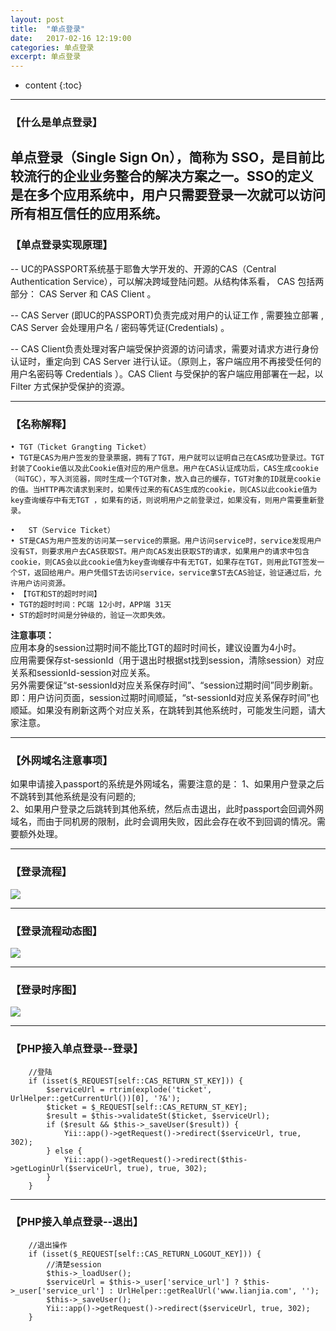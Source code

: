 ```yaml
---
layout: post
title:  "单点登录"
date:   2017-02-16 12:19:00
categories: 单点登录
excerpt: 单点登录
---
```


* content
{:toc}


---

### 【什么是单点登录】 ###  


单点登录（Single Sign On），简称为 SSO，是目前比较流行的企业业务整合的解决方案之一。SSO的定义是在多个应用系统中，用户只需要登录一次就可以访问所有相互信任的应用系统。
---

### 【单点登录实现原理】 ###  

-- UC的PASSPORT系统基于耶鲁大学开发的、开源的CAS（Central Authentication Service），可以解决跨域登陆问题。从结构体系看， CAS 包括两部分： CAS Server 和 CAS Client 。

-- CAS Server (即UC的PASSPORT)负责完成对用户的认证工作 , 需要独立部署 , CAS Server 会处理用户名 / 密码等凭证(Credentials) 。

-- CAS Client负责处理对客户端受保护资源的访问请求，需要对请求方进行身份认证时，重定向到 CAS Server 进行认证。（原则上，客户端应用不再接受任何的用户名密码等 Credentials ）。CAS Client 与受保护的客户端应用部署在一起，以 Filter 方式保护受保护的资源。


---

### 【名称解释】 ###  


	• TGT（Ticket Grangting Ticket）
	• TGT是CAS为用户签发的登录票据，拥有了TGT，用户就可以证明自己在CAS成功登录过。TGT封装了Cookie值以及此Cookie值对应的用户信息。用户在CAS认证成功后，CAS生成cookie（叫TGC），写入浏览器，同时生成一个TGT对象，放入自己的缓存，TGT对象的ID就是cookie的值。当HTTP再次请求到来时，如果传过来的有CAS生成的cookie，则CAS以此cookie值为key查询缓存中有无TGT ，如果有的话，则说明用户之前登录过，如果没有，则用户需要重新登录。

	•   ST（Service Ticket）
	• ST是CAS为用户签发的访问某一service的票据。用户访问service时，service发现用户没有ST，则要求用户去CAS获取ST。用户向CAS发出获取ST的请求，如果用户的请求中包含cookie，则CAS会以此cookie值为key查询缓存中有无TGT，如果存在TGT，则用此TGT签发一个ST，返回给用户。用户凭借ST去访问service，service拿ST去CAS验证，验证通过后，允许用户访问资源。
	• 【TGT和ST的超时时间】
	• TGT的超时时间：PC端 12小时，APP端 31天
	• ST的超时时间是分钟级的，验证一次即失效。

__注意事项：__  
应用本身的session过期时间不能比TGT的超时时间长，建议设置为4小时。  
应用需要保存st-sessionId（用于退出时根据st找到session，清除session）对应关系和sessionId-session对应关系。  
另外需要保证“st-sessionId对应关系保存时间”、“session过期时间”同步刷新。即：用户访问页面，session过期时间顺延，“st-sessionId对应关系保存时间”也顺延。如果没有刷新这两个对应关系，在跳转到其他系统时，可能发生问题，请大家注意。  


---

### 【外网域名注意事项】 ###  


如果申请接入passport的系统是外网域名，需要注意的是：
1、如果用户登录之后不跳转到其他系统是没有问题的;  
2、如果用户登录之后跳转到其他系统，然后点击退出，此时passport会回调外网域名，而由于同机房的限制，此时会调用失败，因此会存在收不到回调的情况。需要额外处理。


---

### 【登录流程】 ###  


![](https://sunzengjun.github.io/css/pics/sso-1.png)


---

### 【登录流程动态图】 ###  


![](https://sunzengjun.github.io/css/pics/sso-2.png)


---

### 【登录时序图】 ###  


![](https://sunzengjun.github.io/css/pics/sso-3.png)


---

### 【PHP接入单点登录--登录】 ###  


        //登陆
        if (isset($_REQUEST[self::CAS_RETURN_ST_KEY])) {
            $serviceUrl = rtrim(explode('ticket', UrlHelper::getCurrentUrl())[0], '?&');
            $ticket = $_REQUEST[self::CAS_RETURN_ST_KEY]; 
            $result = $this->validateSt($ticket, $serviceUrl);
            if ($result && $this->_saveUser($result)) {
                Yii::app()->getRequest()->redirect($serviceUrl, true, 302);
            } else {
                Yii::app()->getRequest()->redirect($this->getLoginUrl($serviceUrl, true), true, 302);
            }   
        }   

---

### 【PHP接入单点登录--退出】 ###  


        //退出操作
        if (isset($_REQUEST[self::CAS_RETURN_LOGOUT_KEY])) {
            //清楚session
            $this->_loadUser();
            $serviceUrl = $this->_user['service_url'] ? $this->_user['service_url'] : UrlHelper::getRealUrl('www.lianjia.com', '');
            $this->_saveUser();
            Yii::app()->getRequest()->redirect($serviceUrl, true, 302);
        }           
